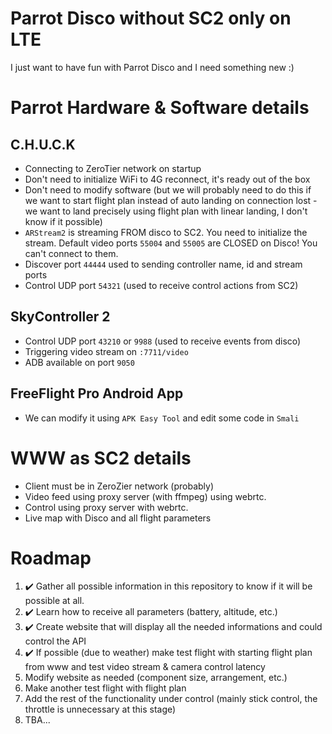 # Parrot Disco without SC2 only on LTE

I just want to have fun with Parrot Disco and I need something new :)

# Parrot Hardware & Software details

## C.H.U.C.K

-   Connecting to ZeroTier network on startup
-   Don't need to initialize WiFi to 4G reconnect, it's ready out of the box
-   Don't need to modify software (but we will probably need to do this if we want to start flight plan instead of auto landing on connection lost - we want to land precisely using flight plan with linear landing, I don't know if it possible)
-   `ARStream2` is streaming FROM disco to SC2. You need to initialize the stream. Default video ports `55004` and `55005` are CLOSED on Disco! You can't connect to them.
-   Discover port `44444` used to sending controller name, id and stream ports
-   Control UDP port `54321` (used to receive control actions from SC2)

## SkyController 2

-   Control UDP port `43210` or `9988` (used to receive events from disco)
-   Triggering video stream on `:7711/video`
-   ADB available on port `9050`

## FreeFlight Pro Android App

-   We can modify it using `APK Easy Tool` and edit some code in `Smali`

# WWW as SC2 details

-   Client must be in ZeroZier network (probably)
-   Video feed using proxy server (with ffmpeg) using webrtc.
-   Control using proxy server with webrtc.
-   Live map with Disco and all flight parameters

# Roadmap

1. :heavy_check_mark: Gather all possible information in this repository to know if it will be possible at all.
2. :heavy_check_mark: Learn how to receive all parameters (battery, altitude, etc.)
3. :heavy_check_mark: Create website that will display all the needed informations and could control the API
4. :heavy_check_mark: If possible (due to weather) make test flight with starting flight plan from www and test video stream & camera control latency
5. Modify website as needed (component size, arrangement, etc.)
6. Make another test flight with flight plan
7. Add the rest of the functionality under control (mainly stick control, the throttle is unnecessary at this stage)
8. TBA...
